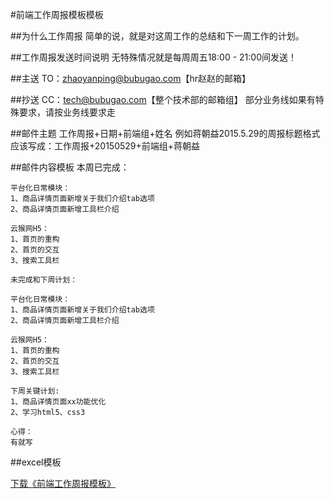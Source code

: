 #前端工作周报模板模板

##为什么工作周报
简单的说，就是对这周工作的总结和下一周工作的计划。

##工作周报发送时间说明
无特殊情况就是每周周五18:00 - 21:00间发送！

##主送
TO：zhaoyanping@bubugao.com【hr赵赵的邮箱】

##抄送
CC：tech@bubugao.com【整个技术部的邮箱组】 部分业务线如果有特殊要求，请按业务线要求走

##邮件主题
工作周报+日期+前端组+姓名 例如蒋朝益2015.5.29的周报标题格式应该写成：工作周报+20150529+前端组+蒋朝益

##邮件内容模板
    本周已完成：

    平台化日常模块：
    1、商品详情页面新增关于我们介绍tab选项
    2、商品详情页面新增工具栏介绍

    云猴网H5：
    1、首页的重构
    2、首页的交互
    3、搜索工具栏

    未完成和下周计划：

    平台化日常模块：
    1、商品详情页面新增关于我们介绍tab选项
    2、商品详情页面新增工具栏介绍

    云猴网H5：
    1、首页的重构
    2、首页的交互
    3、搜索工具栏

    下周关键计划:
    1、商品详情页面xx功能优化
    2、学习html5、css3

    心得：
    有就写

##excel模板

[下载《前端工作周报模板》](./assets/files/weekly-report-template.rar)



